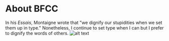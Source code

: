 # About BFCC
In his *Essais*, Montaigne wrote that "we dignify our stupidities when we set them up in type." Nonetheless, I continue to set type when I can but I prefer to dignify the words of others. 
![alt text](https://images.unsplash.com/photo-1596299786121-66852dfb4b61?ixlib=rb-4.0.3&q=85&fm=jpg&crop=entropy&cs=srgb&dl=brett-jordan-O0OCxZf0fTk-unsplash.jpg)
